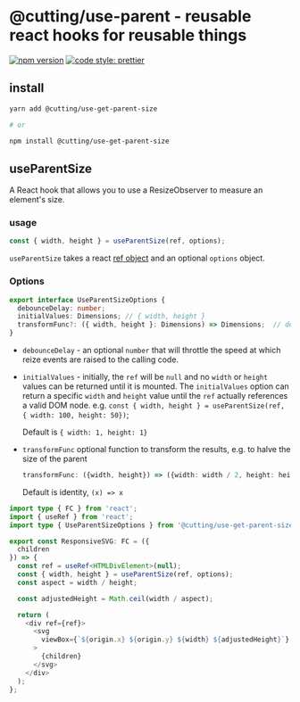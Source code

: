 # @cutting/use-parent - reusable react hooks for reusable things

[![npm version](https://img.shields.io/npm/v/@cutting/use-get-parent-size.svg)](https://www.npmjs.com/package/@cutting/use-get-parent-size)
[![code style: prettier](https://img.shields.io/badge/code_style-prettier-ff69b4.svg)](https://github.com/prettier/prettier)

## install 

```sh
yarn add @cutting/use-get-parent-size

# or

npm install @cutting/use-get-parent-size
```

## useParentSize

A React hook that allows you to use a ResizeObserver to measure an element's size.

### usage

```ts
const { width, height } = useParentSize(ref, options);
```

`useParentSize` takes a react [ref object](https://reactjs.org/docs/refs-and-the-dom.html) and an optional `options` object.

### Options

```ts
export interface UseParentSizeOptions {
  debounceDelay: number;
  initialValues: Dimensions; // { width, height }
  transformFunc?: ({ width, height }: Dimensions) => Dimensions;  // default (x) => x
}
```

- `debounceDelay` - an optional `number` that will throttle the speed at which reize events are raised to the calling code.
- `initialValues` - initially, the `ref` will be `null` and no `width` or `height` values can be returned until it is mounted.  The `initialValues` option can return a specific `width` and `height` value until the `ref` actually references a valid DOM node.  e.g. `const { width, height } = useParentSize(ref, { width: 100, height: 50})`;

  Default is `{ width: 1, height: 1}`
- `transformFunc` optional function to transform the results, e.g. to halve the size of the parent
  ```ts
  transformFunc: ({width, height}) => ({width: width / 2, height: height /2})
  ```
  Default is identity, `(x) => x`

```ts
import type { FC } from 'react';
import { useRef } from 'react';
import type { UseParentSizeOptions } from '@cutting/use-get-parent-size';

export const ResponsiveSVG: FC = ({
  children
}) => {
  const ref = useRef<HTMLDivElement>(null);
  const { width, height } = useParentSize(ref, options);
  const aspect = width / height;

  const adjustedHeight = Math.ceil(width / aspect);

  return (
    <div ref={ref}>
      <svg
        viewBox={`${origin.x} ${origin.y} ${width} ${adjustedHeight}`}
      >
        {children}
      </svg>
    </div>
  );
};
```

